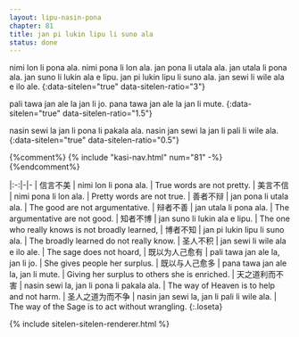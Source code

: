 ```yaml
---
layout: lipu-nasin-pona
chapter: 81
title: jan pi lukin lipu li suno ala
status: done
---
```


nimi lon li pona ala.
nimi pona li lon ala.
jan pona li utala ala.
jan utala li pona ala.
jan suno li lukin ala e lipu.
jan pi lukin lipu li suno ala.
jan sewi li wile ala e ilo ale.
{:data-sitelen="true" data-sitelen-ratio="3"}

pali tawa jan ale la jan li jo.
pana tawa jan ale la jan li mute.
{:data-sitelen="true" data-sitelen-ratio="1.5"}

nasin sewi la jan li pona li pakala ala.
nasin jan sewi la jan li pali li wile ala.
{:data-sitelen="true" data-sitelen-ratio="0.5"}

{%comment%}
{% include "kasi-nav.html" num="81" -%}
{%endcomment%}

|:-:|-|-
| 信言不美         | nimi lon li pona ala.                       | True words are not pretty.
| 美言不信         | nimi pona li lon ala.                       | Pretty words are not true.
| 善者不辩         | jan pona li utala ala.                      | The good are not argumentative.
| 辩者不善         | jan utala li pona ala.                      | The argumentative are not good.
| 知者不博         | jan suno li lukin ala e lipu.               | The one who really knows is not broadly learned,
| 博者不知         | jan pi lukin lipu li suno ala.              | The broadly learned do not really know.
| 圣人不积         | jan sewi li wile ala e ilo ale.             | The sage does not hoard,
| 既以为人己愈有   | pali tawa jan ale la, jan li jo.            | She gives people her surplus.
| 既以与人己愈多   | pana tawa jan ale la, jan li mute.          | Giving her surplus to others she is enriched.
| 天之道利而不害   | nasin sewi la, jan li pona li pakala ala.   | The way of Heaven is to help and not harm.
| 圣人之道为而不争 | nasin jan sewi la, jan li pali li wile ala. | The way of the Sage is to act without wrangling.
{:.loseta}

{% include sitelen-sitelen-renderer.html %}
